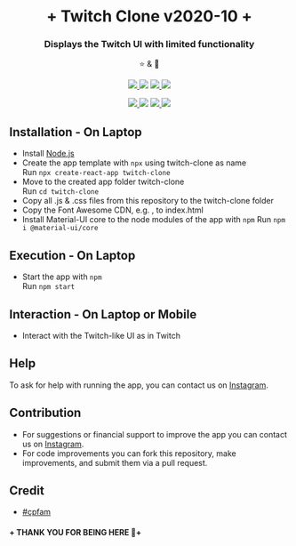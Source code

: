 <h1 align="center">+ Twitch Clone v2020-10 +</h1>
<p align="center">
  <h3 align='center'>Displays the Twitch UI with limited functionality</h3>
</p>
  <p align="center">⭐️ & 🔱</p>
  <p align="center">
    <a href="https://github.com/lxndroc">
      <img src="https://img.shields.io/badge/Coded%20By-@lxndroc-yellow" />
    </a>
    <img src="https://img.shields.io/badge/Version-2020--10-yellow" />
    <a href="https://creativecommons.org/licenses/by-nc-sa/4.0/">
      <img src="https://img.shields.io/badge/Licence-CC%20BY--NC--SA%204.0-yellow" />
    </a>
    <a href="https://instagram.com/aoctut/">
      <img src="https://img.shields.io/badge/Contact-@aoctut-yellow" />
    </a>
  </p>
  <p align="center">
    <a href="https://reactjs.org/">
      <img src="https://img.shields.io/badge/Built%20with-React-yellow" />
    </a>
    <img src="https://img.shields.io/badge/Architecture-Functional Components-yellow" />
    <a href="https://fontawesome.com/">
      <img src="https://img.shields.io/badge/Powered%20by-Font Awesome-yellow" />
    </a>
    <img src="https://img.shields.io/badge/Runs%20on-Web-yellow" />
  </p>

## Installation - On Laptop
* Install [Node.js](https://nodejs.org/en/)</a>
* Create the app template with `npx` using twitch-clone as name<br>
  Run `npx create-react-app twitch-clone`<br>
* Move to the created app folder twitch-clone<br>
  Run `cd twitch-clone`
* Copy all .js & .css files from this repository to the twitch-clone folder
* Copy the Font Awesome CDN, e.g. <link rel='stylesheet' href='https://stackpath.bootstrapcdn.com/font-awesome/4.7.0/css/font-awesome.min.css'>, to index.html
* Install Material-UI core to the node modules of the app with `npm`
  Run `npm i @material-ui/core`
## Execution - On Laptop
* Start the app with `npm`<br>
  Run `npm start`
## Interaction - On Laptop or Mobile
* Interact with the Twitch-like UI as in Twitch
## Help
To ask for help with running the app, you can contact us on [Instagram](https://instagram.com/aoctut/).
## Contribution
* For suggestions or financial support to improve the app you can contact us on [Instagram](https://instagram.com/aoctut/).
* For code improvements you can fork this repository, make improvements, and submit them via a pull request.
## Credit
* [#cpfam](https://www.youtube.com/channel/UCqrILQNl5Ed9Dz6CGMyvMTQ)
#### + THANK YOU FOR BEING HERE 🙏+
